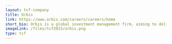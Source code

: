 ```yaml
---
layout: tcf-company
title: Orbis
link: https://www.orbis.com/careers/careers/home
short_bio: Orbis is a global investment management firm, aiming to deliver excellent long-term fund performance for our clients, who range from individuals to large institutions. We have offices around the world, made up of high-performing teams and independent thinkers.
imageLink: /files/tcf2023/orbis.png
type: tcf
---
```

